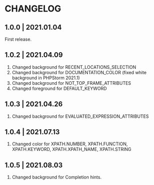 # CHANGELOG

## 1.0.0 | 2021.01.04

First release.

## 1.0.2 | 2021.04.09

1) Changed background for RECENT_LOCATIONS_SELECTION
2) Changed background for DOCUMENTATION_COLOR (fixed white background in PHPStorm 2021.1)
3) Changed background for NOT_TOP_FRAME_ATTRIBUTES
4) Changed foreground for DEFAULT_KEYWORD

## 1.0.3 | 2021.04.26

1) Changed background for EVALUATED_EXPRESSION_ATTRIBUTES

## 1.0.4 | 2021.07.13

1) Changed color for XPATH.NUMBER, XPATH.FUNCTION, XPATH.KEYWORD, XPATH.XPATH_NAME, XPATH.STRING

## 1.0.5 | 2021.08.03

1) Changed background for Completion hints.
